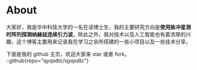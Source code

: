 # About

大家好，我是华中科技大学的一名在读博士生，我的主要研究方向是**使用脉冲星测时阵列探测纳赫兹连续引力波**。除此之外，我对技术以及人工智能也有着浓厚的兴趣，这个博客主要用来记录我在学习之余所搭建的一些小项目以及一些技术分享。

下面是我的 github 主页，欢迎大家来 star 或者 fork。
::github{repo="qyqsdtc/qyqsdtc"}
